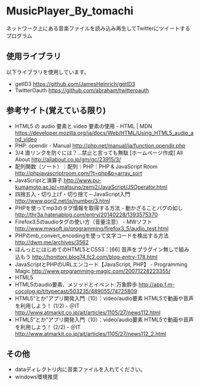 # MusicPlayer_By_tomachi  
ネットワーク上にある音楽ファイルを読み込み再生してTwitterにツイートするプログラム  

## 使用ライブラリ  
以下ライブラリを使用しています。  
- getID3 <https://github.com/JamesHeinrich/getID3> 
- TwitterOauth <https://github.com/abraham/twitteroauth>  

## 参考サイト(覚えている限り)  
- HTML5 の audio 要素と video 要素の使用 - HTML | MDN <https://developer.mozilla.org/ja/docs/Web/HTML/Using_HTML5_audio_and_video>  
- PHP: opendir - Manual <http://php.net/manual/ja/function.opendir.php>  
- 3/4 直リンクを防ぐには？…禁止と言っても無駄 [ホームページ作成] All About <http://allabout.co.jp/gm/gc/23915/3/>  
- 配列関数（ソート）｜配列｜PHP｜PHP & JavaScript Room <http://phpjavascriptroom.com/?t=php&p=array_sort>  
- JavaScriptと演算子 <http://www.pu-kumamoto.ac.jp/~matsuno/zemi2/JavaScript/JSOperator.html>  
- 四捨五入・切り上げ・切り捨て－JavaScript入門 <http://www.pori2.net/js/number/3.html>  
- PHPを使ってmp3のタグ情報を取得する方法 - 動かざることバグの如し <http://thr3a.hatenablog.com/entry/20140228/1393575370>  
- Firefox3.5のaudioタグの使い方（音量注意） - MWソフト <http://www.mwsoft.jp/programming/firefox3_5/audio_test.html>  
- PHPのmb_convert_encodingを使って文字コードを検出する方法 <http://dwm.me/archives/3562>  
- ほんっとにはじめてのHTML5とCSS3：[66] 音声をプラグイン無しで組み込もう <http://honttoni.blog74.fc2.com/blog-entry-178.html>  
- JavaScriptとPHPのURLエンコード【JavaScript, PHP】 - Programming Magic <http://www.programming-magic.com/20071228223355/>  
- HTML5 <audio> の能力を解き明かす - Internet Explorer ブログ (日本語版) - Site Home - MSDN Blogs <http://blogs.msdn.com/b/ie_jp/archive/2011/08/12/10195042.aspx>  
- HTML5のaudio要素、メソッドとイベント:万象酔歩 <http://app.f.m-cocolog.jp/t/typecast/503235/489055/74725809>  
- HTML5“とか”アプリ開発入門（10）：video/audio要素 HTML5で動画や音声を利用しよう！ (1/2) - ＠IT <http://www.atmarkit.co.jp/ait/articles/1105/27/news112.html>  
- HTML5“とか”アプリ開発入門（10）：video/audio要素 HTML5で動画や音声を利用しよう！ (2/2) - ＠IT <http://www.atmarkit.co.jp/ait/articles/1105/27/news112_2.html>  

## その他
- dataディレクトリ内に音楽ファイルを入れてください。
- windows環境推奨

